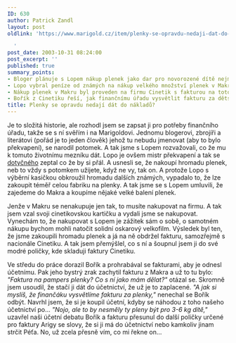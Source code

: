 ```yaml
---
ID: 630
author: Patrick Zandl
layout: post
oldlink: 'https://www.marigold.cz/item/plenky-se-opravdu-nedaji-dat-do-nakladu

  '
post_date: 2003-10-31 08:24:00
post_excerpt: ''
published: true
summary_points:
- Bloger plánuje s Lopem nákup plenek jako dar pro novorozené dítě nejmenovaného blogera.
- Lopo vybral peníze od známých na nákup velkého množství plenek v Makru.
- Nákup plenek v Makru byl proveden na firmu Cinetik s fakturou na toto jméno.
- Bořík z Cinetiku řeší, jak finančnímu úřadu vysvětlit fakturu za dětské pleny.
title: Plenky se opravdu nedají dát do nákladů?
---
```


<p>
Je to složitá historie, ale rozhodl jsem se zapsat ji pro potřeby finančního úřadu, takže se s ní svěřím i na Marigoldovi. Jednomu blogerovi, zbrojíři a literátovi (pořád je to jeden člověk) jehož tu nebudu jmenovat (aby to bylo překvapení), se narodil potomek. A tak jsme s Lopem rozvažovali, co že mu k tomuto životnímu mezníku dát. Lopo je ovšem mistr překvapení a tak se <A href="http://blog.zbroj.info/" target=_blank>dotyčného</A> zeptal co že by si přál. A usnesli se, že nakoupí hromadu plenek, neb to vždy s potomkem užijete, když ne vy, tak on. A protože Lopo s výběrní kasičkou obkroužil hromadu dalších známých, vypadalo to, že lze zakoupit téměř celou fabriku na plenky. A tak jsme se s Lopem umluvili, že zajedeme do Makra a koupíme nějaké velké balení plenek. </p>

<p>
Jenže v Makru se nenakupuje jen tak, to musíte nakupovat na firmu. A tak jsem vzal svoji cinetikovskou kartičku a vydali jsme se nakupovat. Vynechám to, že nakupovat s Lopem je zážitek sám o sobě, o samotném nákupu bychom mohli natočit solidní oskarový velkofilm. Výsledek byl ten, že jsme zakoupili hromadu plenek a já na ně obdržel fakturu, samozřejmě s nacionále Cinetiku. A tak jsem přemýšlel, co s ní a šoupnul jsem ji do své modré poličky, kde skladuji faktury Cinetiku. </p>

<p>
Ve středu do práce dorazil Bořík a prohrabával se fakturami, aby je odnesl účetnímu. Pak jeho bystrý zrak zachytil fakturu z Makra a už to tu bylo: <EM>"Faktura na pampers plenky? Co s ní jako mám dělat?"</EM> otázal se. Skromně jsem usoudil, že stačí ji dát do účetnictví, že už je to zaplacené. <EM>"A jak si myslíš, že finančáku vysvětlíme fakturu za plenky,"</EM> nenechal se Bořík odbýt. Navrhl jsem, že si je koupil účetní, kdyby se náhodou z toho našeho účetnictví po... <EM>"Nojo, ale to by nesměly ty pleny být pro 3-6 kg dítě," </EM>uzavřel naši účetní debatu Bořík a fakturu přesunul do další poličky určené pro faktury Arigy se slovy, že si ji má do účetnictví nebo kamkoliv jinam strčit Péťa. No, už zcela přesně vím, co mi řekne on...</p>